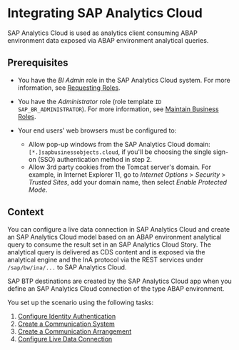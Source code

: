 <!-- loio587aec4da9e04aa1a5736996bffe452f -->

# Integrating SAP Analytics Cloud

SAP Analytics Cloud is used as analytics client consuming ABAP environment data exposed via ABAP environment analytical queries.



<a name="loio587aec4da9e04aa1a5736996bffe452f__prereq_xtl_hvd_k4b"/>

## Prerequisites

-   You have the *BI Admin* role in the SAP Analytics Cloud system. For more information, see [Requesting Roles](https://help.sap.com/viewer/00f68c2e08b941f081002fd3691d86a7/release/en-US/66c23636ffeb43a58b3b8e3ebc4488d5.html).

-   You have the *Administrator* role \(role template `ID SAP_BR_ADMINISTRATOR`\). For more information, see [Maintain Business Roles](https://help.sap.com/viewer/65de2977205c403bbc107264b8eccf4b/Cloud/en-US/8980ad05330b4585ab96a8e09cef4688.html).
-   Your end users' web browsers must be configured to:

    -   Allow pop-up windows from the SAP Analytics Cloud domain: `[*.]sapbusinessobjects.cloud`, if you'll be choosing the single sign-on \(SSO\) authentication method in step 2.
    -   Allow 3rd party cookies from the Tomcat server's domain. For example, in Internet Explorer 11, go to *Internet Options* \> *Security* \> *Trusted Sites*, add your domain name, then select *Enable Protected Mode*.




## Context

You can configure a live data connection in SAP Analytics Cloud and create an SAP Analytics Cloud model based on an ABAP environment analytical query to consume the result set in an SAP Analytics Cloud Story. The analytical query is delivered as CDS content and is exposed via the analytical engine and the InA protocol via the REST services under `/sap/bw/ina/...` to SAP Analytics Cloud.

SAP BTP destinations are created by the SAP Analytics Cloud app when you define an SAP Analytics Cloud connection of the type ABAP environment.

You set up the scenario using the following tasks:

1.  [Configure Identity Authentication](Configure_Identity_Authentication_70c9c8f.md)
2.  [Create a Communication System](Create_a_Communication_System_268ea65.md)
3.  [Create a Communication Arrangement](Create_a_Communication_Arrangement_0448835.md)
4.  [Configure Live Data Connection](Configure_Live_Data_Connection_e8cfea3.md)

